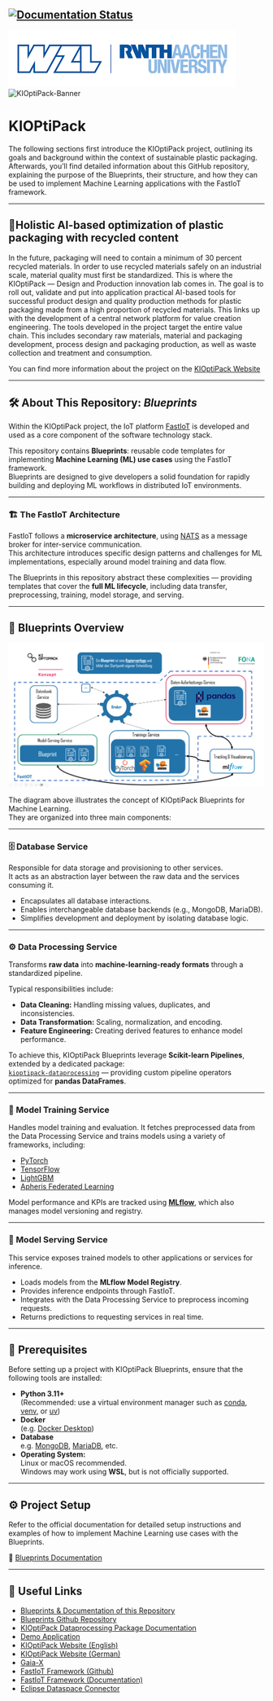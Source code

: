[![Documentation Status](https://readthedocs.org/projects/kioptipack-blueprints/badge/?version=latest)](https://kioptipack-blueprints.readthedocs.io/en/latest/?badge=latest)
---

![WZL-Logo](https://raw.githubusercontent.com/Alexander-Nasuta/Alexander-Nasuta/main/readme_images/logo.png)
![KIOptiPack-Banner](https://ki-hub-kunststoffverpackungen.de/fileadmin/_processed_/2/6/csm_keyvisual-11_7e2e959d7c.png)

# KIOPtiPack

The following sections first introduce the KIOptiPack project, outlining its goals and background within the context of sustainable plastic packaging.
Afterwards, you’ll find detailed information about this GitHub repository, explaining the purpose of the Blueprints, their structure, and how they can be used to implement Machine Learning applications with the FastIoT framework.

---

## 🌿Holistic AI-based optimization of plastic packaging with recycled content
In the future, packaging will need to contain a minimum of 30 percent recycled materials. 
In order to use recycled materials safely on an industrial scale, material quality must first be standardized. 
This is where the KIOptiPack — Design and Production innovation lab comes in. 
The goal is to roll out, validate and put into application practical AI-based tools for successful product design and quality production methods for plastic packaging made from a high proportion of recycled materials. 
This links up with the development of a central network platform for value creation engineering. 
The tools developed in the project target the entire value chain. 
This includes secondary raw materials, material and packaging development, process design and packaging production, as well as waste collection and treatment and consumption.

You can find more information about the project on the [KIOptiPack Website](https://ki-hub-kunststoffverpackungen.de/en/kioptipack/about)

---

## 🛠️ About This Repository: *Blueprints*

Within the KIOptiPack project, the IoT platform [FastIoT](https://github.com/FraunhoferIVV/fastiot) is developed and used as a core component of the software technology stack.

This repository contains **Blueprints**: reusable code templates for implementing **Machine Learning (ML) use cases** using the FastIoT framework.  
Blueprints are designed to give developers a solid foundation for rapidly building and deploying ML workflows in distributed IoT environments.

---

### 🏗️ The FastIoT Architecture

FastIoT follows a **microservice architecture**, using [NATS](https://nats.io/) as a message broker for inter-service communication.  
This architecture introduces specific design patterns and challenges for ML implementations, especially around model training and data flow.

The Blueprints in this repository abstract these complexities — providing templates that cover the **full ML lifecycle**, including data transfer, preprocessing, training, model storage, and serving.

---

## 📘 Blueprints Overview

![Blueprints](resources/readme-assets/Blueprint-concept.png)

The diagram above illustrates the concept of KIOptiPack Blueprints for Machine Learning.  
They are organized into three main components:

---

### 🗄️ Database Service
Responsible for data storage and provisioning to other services.  
It acts as an abstraction layer between the raw data and the services consuming it.

- Encapsulates all database interactions.
- Enables interchangeable database backends (e.g., MongoDB, MariaDB).
- Simplifies development and deployment by isolating database logic.

---

### ⚙️ Data Processing Service

Transforms **raw data** into **machine-learning-ready formats** through a standardized pipeline.

Typical responsibilities include:
- **Data Cleaning:** Handling missing values, duplicates, and inconsistencies.  
- **Data Transformation:** Scaling, normalization, and encoding.  
- **Feature Engineering:** Creating derived features to enhance model performance.  

To achieve this, KIOptiPack Blueprints leverage **Scikit-learn Pipelines**, extended by a dedicated package:  
[`kioptipack-dataprocessing`](https://kioptipack-dataprocessing.readthedocs.io/en/latest/) — providing custom pipeline operators optimized for **pandas DataFrames**.  

---

### 🧠 Model Training Service

Handles model training and evaluation. It fetches preprocessed data from the Data Processing Service and trains models using a variety of frameworks, including:

- [PyTorch](https://pytorch.org/)  
- [TensorFlow](https://www.tensorflow.org/)  
- [LightGBM](https://lightgbm.readthedocs.io/en/stable/)  
- [Apheris Federated Learning](https://www.apheris.com/)  

Model performance and KPIs are tracked using **[MLflow](https://mlflow.org/)**, which also manages model versioning and registry.

---

### 🚀 Model Serving Service

This service exposes trained models to other applications or services for inference.

- Loads models from the **MLflow Model Registry**.  
- Provides inference endpoints through FastIoT.  
- Integrates with the Data Processing Service to preprocess incoming requests.  
- Returns predictions to requesting services in real time.

---

## 🧩 Prerequisites

Before setting up a project with KIOptiPack Blueprints, ensure that the following tools are installed:

- **Python 3.11+**  
  (Recommended: use a virtual environment manager such as [conda](https://docs.anaconda.com/free/anaconda/install/windows/), [venv](https://docs.python.org/3/library/venv.html), or [uv](https://github.com/astral-sh/uv))
- **Docker**  
  (e.g. [Docker Desktop](https://www.docker.com/products/docker-desktop/))
- **Database**  
  e.g. [MongoDB](https://www.mongodb.com/), [MariaDB](https://mariadb.org/), etc.
- **Operating System:**  
  Linux or macOS recommended.  
  Windows may work using **WSL**, but is not officially supported.

---

## ⚙️ Project Setup

Refer to the official documentation for detailed setup instructions and examples of how to implement Machine Learning use cases with the Blueprints.

📘 [Blueprints Documentation](https://kioptipack-blueprints.readthedocs.io/en/latest/)

---

## 🔗 Useful Links

- [Blueprints & Documentation of this Repository](https://kioptipack-blueprints.readthedocs.io/en/latest/)
- [Blueprints Github Repository](https://github.com/Alexander-Nasuta/kioptipack-blueprints)
- [KIOptiPack Dataprocessing Package Documentation](https://kioptipack-dataprocessing.readthedocs.io/en/latest/)
- [Demo Application](https://github.com/Alexander-Nasuta/openhub-demo) 
- [KIOptiPack Website (English)](https://ki-hub-kunststoffverpackungen.de/en/kioptipack/about)
- [KIOptiPack Website (German)](https://ki-hub-kunststoffverpackungen.de/kioptipack/ueber-das-projekt)
- [Gaia-X](https://gaia-x.eu/)
- [FastIoT Framework (Github)](https://github.com/FraunhoferIVV/fastiot)
- [FastIoT Framework (Documentation)](https://fastiot.readthedocs.io/en/latest/)
- [Eclipse Dataspace Connector](https://projects.eclipse.org/projects/technology.edc)
